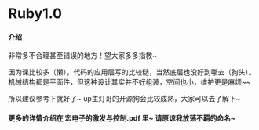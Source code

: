 # Ruby1.0

#### 介绍
非常多不合理甚至错误的地方！望大家多多指教~

因为课比较多（懒），代码的应用层写的比较糙，当然底层也没好到哪去（狗头）。
机械结构都是平面件，但这种设计其实并不好组装，空间也小，维护更是麻烦~~

所以建议参考下就好了~ up主灯哥的开源狗会比较成熟，大家可以去了解下~

#### 更多的详情介绍在 宏电子的激发与控制.pdf 里~ 请原谅我放荡不羁的命名~


